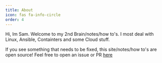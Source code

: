 ```yaml
---
title: About
icon: fas fa-info-circle
order: 4
---
```


Hi, Im Sam. Welcome to my 2nd Brain/notes/how to's. I most deal with Linux, Ansible, Containters and some Cloud stuff. 

If you see something that needs to be fixed, this site/notes/how to's are open source! Feel free to open an issue or PR [here](https://github.com/Harrison-S1/Harrison-S1.github.io) 